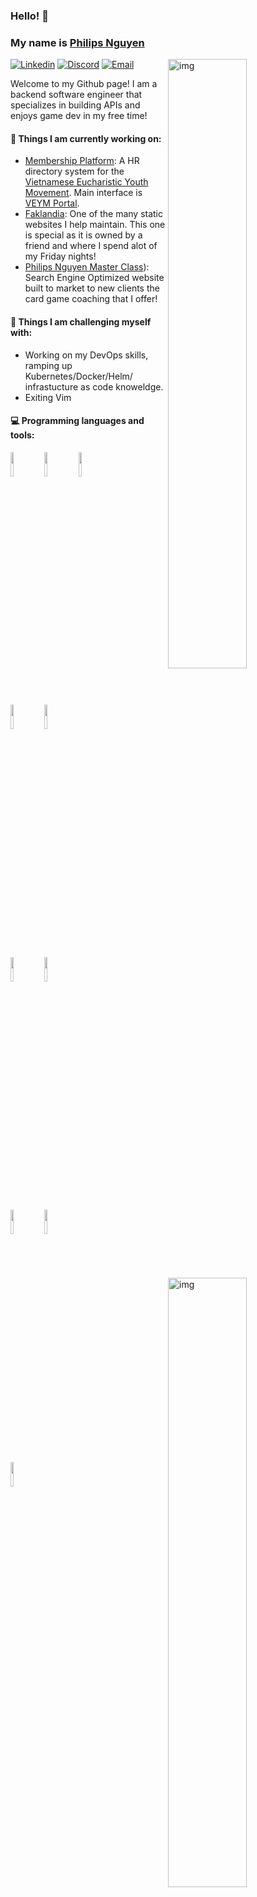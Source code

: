 ### Hello! 👋 
### My name is [Philips Nguyen](https://www.philipsnguyen.com/)

<img align="right" alt="img" src="https://philipsweb.blob.core.windows.net/$web/Yourguyphil_Logo.png" width="50%" height="auto" />

[![Linkedin](https://img.shields.io/badge/-LinkedIn-blue?style=flat&logo=Linkedin&logoColor=white)](https://www.linkedin.com/in/philips-nguyen)
[![Discord](https://img.shields.io/badge/-Yourguyphil-blue?style=flat&logo=Discord&logoColor=white)](https://discord.gg/n3qT9QEQf5)
[![Email](https://img.shields.io/badge/-Gmail-c14438?style=flat&logo=Gmail&logoColor=white)](mailto:philips.nguyen96@gmail.com)

Welcome to my Github page! I am a backend software engineer that specializes in building APIs and enjoys game dev in my free time! 

<img align="right" alt="img" src="https://philipsweb.blob.core.windows.net/$web/Philips, The Card Invoker.png" width="50%" height="auto" />

#### 🌱 Things I am currently working on: 
- [Membership Platform](https://membershipsystemdev.veym.net/): A HR directory system for the [Vietnamese Eucharistic Youth Movement](https://veym.net/). Main interface is [VEYM Portal](https://members.veym.net/).
- [Faklandia](https://faklandia.com/): One of the many static websites I help maintain. This one is special as it is owned by a friend and where I spend alot of my Friday nights!
- [Philips Nguyen Master Class](https://coaching.philipsnguyen.com/)): Search Engine Optimized website built to market to new clients the card game coaching that I offer!

#### :muscle: Things I am challenging myself with:
- Working on my DevOps skills, ramping up Kubernetes/Docker/Helm/ infrastucture as code knoweldge. 
- Exiting Vim

#### :computer: Programming languages and tools: 
<p>
	<img width="50%" align="right" src="https://github-readme-stats.vercel.app/api?username=yourguyphil&show_icons=true&hide_border=true&theme=blue-green" />

<code><img width="10%" src="https://www.vectorlogo.zone/logos/java/java-ar21.svg"></code>
<code><img width="10%" src="https://www.vectorlogo.zone/logos/springio/springio-ar21.svg"></code>
<code><img width="10%" src="https://www.vectorlogo.zone/logos/dotnet/dotnet-ar21.svg"></code>
  
<code><img width="10%" src="https://www.vectorlogo.zone/logos/mongodb/mongodb-ar21.svg"></code>
<code><img width="10%" src="https://www.vectorlogo.zone/logos/mysql/mysql-ar21.svg"></code>
 
<code><img width="10%" src="https://www.vectorlogo.zone/logos/microsoft_azure/microsoft_azure-ar21.svg"></code>
<code><img width="10%" src="https://www.vectorlogo.zone/logos/google_cloud/google_cloud-ar21.svg"></code>
  
<code><img width="10%" src="https://www.vectorlogo.zone/logos/godotengine/godotengine-ar21.svg"></code>
<code><img width="10%" src="https://www.vectorlogo.zone/logos/unity3d/unity3d-ar21.svg"></code>

<code><img width="10%" src="https://www.vectorlogo.zone/logos/angular/angular-ar21.svg"></code>

</p>
